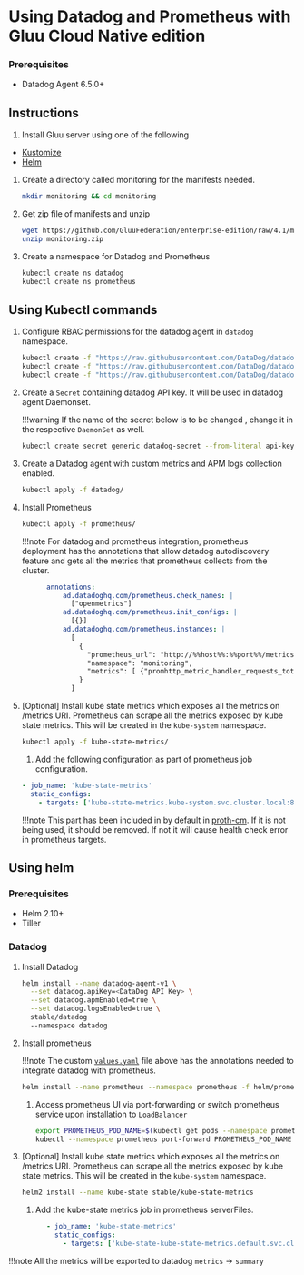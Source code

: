 # Using Datadog and Prometheus with Gluu Cloud Native edition

### Prerequisites

- Datadog Agent 6.5.0+

## Instructions

1. Install Gluu server using one of the following
  - [Kustomize](https://github.com/GluuFederation/enterprise-edition/blob/4.1/pygluu/kubernetes/templates/README.md#install-gluu-using-pygluu-kubernetes-with-kustomize)
  - [Helm](https://github.com/GluuFederation/enterprise-edition/blob/4.1/pygluu/kubernetes/templates/README.md#install-gluu-using-helm)
  
1. Create a directory called monitoring for the manifests needed. 
  
    ```bash
    mkdir monitoring && cd monitoring
    ```

1. Get zip file of manifests and unzip

      ```bash
      wget https://github.com/GluuFederation/enterprise-edition/raw/4.1/monitoring.zip
      unzip monitoring.zip
      ```

1. Create a namespace for Datadog and Prometheus

    ```bash
    kubectl create ns datadog
    kubectl create ns prometheus
    ```

## Using Kubectl commands

1. Configure RBAC permissions for the datadog agent in `datadog` namespace.   

    ```bash
    kubectl create -f "https://raw.githubusercontent.com/DataDog/datadog-agent/master/Dockerfiles/manifests/rbac/clusterrole.yaml" -ns datadog
    kubectl create -f "https://raw.githubusercontent.com/DataDog/datadog-agent/master/Dockerfiles/manifests/rbac/serviceaccount.yaml" -ns datadog
    kubectl create -f "https://raw.githubusercontent.com/DataDog/datadog-agent/master/Dockerfiles/manifests/rbac/serviceaccount.yaml" -ns datadog
   ```
   
1. Create a `Secret` containing datadog API key. It will be used in datadog agent Daemonset.

   !!!warning
       If the name of the secret below is to be changed , change it in the respective `DaemonSet` as well.

    ```bash
    kubectl create secret generic datadog-secret --from-literal api-key="<API-KEY>"
    ```

1. Create a Datadog agent with custom metrics and APM logs collection enabled.

    ```bash
    kubectl apply -f datadog/
    ```
   
1. Install Prometheus

    ```bash
    kubectl apply -f prometheus/
    ```

    !!!note 
        For datadog and prometheus integration, prometheus deployment has the  annotations that allow datadog autodiscovery feature and gets all the metrics that prometheus collects from the cluster.
        
      ```yaml
            annotations:
                ad.datadoghq.com/prometheus.check_names: |
                  ["openmetrics"]
                ad.datadoghq.com/prometheus.init_configs: |
                  [{}]
                ad.datadoghq.com/prometheus.instances: |
                  [
                    {
                      "prometheus_url": "http://%%host%%:%%port%%/metrics",
                      "namespace": "monitoring",
                      "metrics": [ {"promhttp_metric_handler_requests_total": "prometheus.handler.requests.total"}]
                    }
                  ]
      ```

1. [Optional] Install kube state metrics which exposes all the metrics on /metrics URI. Prometheus can scrape all the metrics exposed by kube state metrics. This will be created in the `kube-system` namespace.

    ```bash
    kubectl apply -f kube-state-metrics/
    ```

    1. Add the following configuration as part of prometheus job configuration.
    
      ```yaml
      - job_name: 'kube-state-metrics'
        static_configs:
          - targets: ['kube-state-metrics.kube-system.svc.cluster.local:8080']
      ```

    !!!note
        This part has been included in by default in [proth-cm](/prometheus/proth-cm.yaml). If it is not being used, it should be removed. If not it will cause health check error in prometheus targets.

## Using helm

### Prerequisites
- Helm 2.10+
- Tiller

### Datadog

1. Install Datadog

    ```bash
    helm install --name datadog-agent-v1 \
      --set datadog.apiKey=<DataDog API Key> \
      --set datadog.apmEnabled=true \
      --set datadog.logsEnabled=true \
      stable/datadog
      --namespace datadog
    
    ```
   
1. Install prometheus

    !!!note
        The custom [`values.yaml`](/helm/prometheus-values.yaml) file above has the annotations needed to integrate datadog with prometheus.
    
    ```bash
    helm install --name prometheus --namespace prometheus -f helm/prometheus-values.yaml stable/prometheus
    ```

    1. Access prometheus UI via port-forwarding or switch prometheus service upon installation to `LoadBalancer`
    
        ```bash
        export PROMETHEUS_POD_NAME=$(kubectl get pods --namespace prometheus -l "app=prometheus,component=server" -o jsonpath="{.items[0].metadata.name}")
        kubectl --namespace prometheus port-forward PROMETHEUS_POD_NAME 9090
        ```    

1. [Optional] Install kube state metrics which exposes all the metrics on /metrics URI. Prometheus can scrape all the metrics exposed by kube state metrics. This will be created in the `kube-system` namespace.

    ```bash
    helm2 install --name kube-state stable/kube-state-metrics
    ```

    1. Add the kube-state metrics job in prometheus serverFiles.
    
      ```yaml
            - job_name: 'kube-state-metrics'
              static_configs:
                - targets: ['kube-state-kube-state-metrics.default.svc.cluster.local:8080']
      ```

!!!note
    All the metrics will be exported to datadog `metrics` -> `summary`